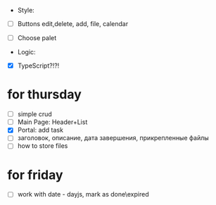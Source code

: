 
* Style:
- [ ] Buttons edit,delete, add, file, calendar
- [ ] Choose palet



* Logic:
- [x] TypeScript?!?!
# for thursday
- [ ] simple crud
- [ ] Main Page: Header+List
- [x] Portal: add task
- [ ] заголовок, описание, дата завершения, прикрепленные файлы
- [ ] how to store files

# for friday
- [ ] work with date - dayjs, mark as done\expired





